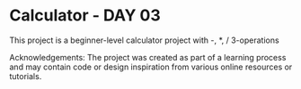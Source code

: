 # Calculator - DAY 03

This project is a beginner-level calculator project with  -, *, /  3-operations

Acknowledgements: The project was created as part of a learning process and may contain code or design inspiration from various online resources or tutorials.
